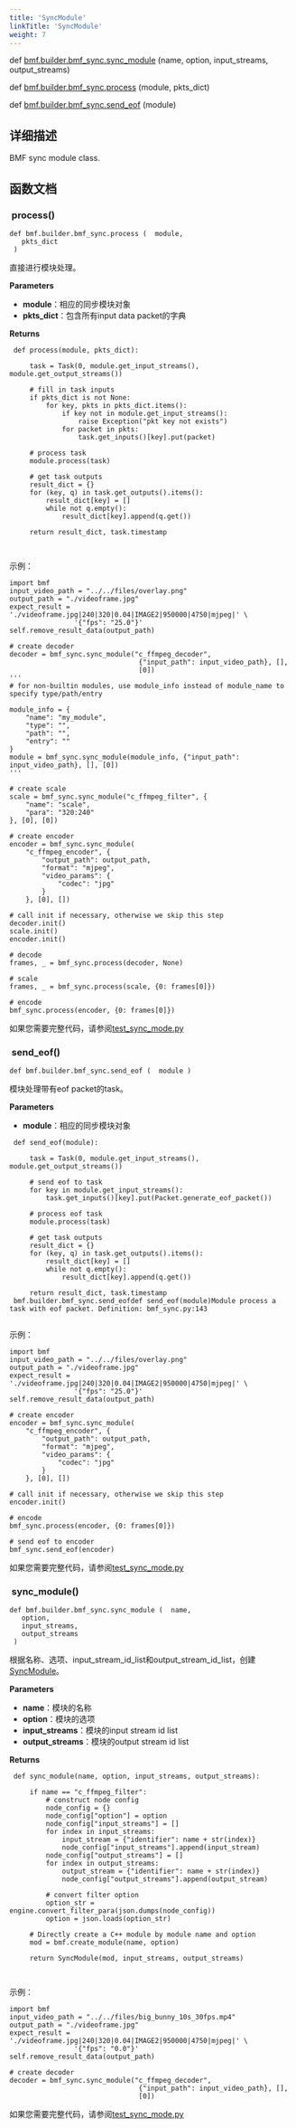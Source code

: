 ```yaml
---
title: 'SyncModule'
linkTitle: 'SyncModule'
weight: 7
---
```


[//]: <> (REF_MD: group__syncMd.html)


def   [bmf.builder.bmf_sync.sync_module](#sync_module) (name, option, input_streams, output_streams)
 
 
def   [bmf.builder.bmf_sync.process](#process) (module, pkts_dict)
 
 
def   [bmf.builder.bmf_sync.send_eof](#send_eof) (module)

 

## 详细描述

BMF sync module class.

## 函数文档


###  process()

```
def bmf.builder.bmf_sync.process (  module, 
   pkts_dict 
 )   
```
直接进行模块处理。

**Parameters**
 - **module**：相应的同步模块对象
 - **pkts_dict**：包含所有input data packet的字典



**Returns**




```
 def process(module, pkts_dict):
     
     task = Task(0, module.get_input_streams(), module.get_output_streams())
 
     # fill in task inputs
     if pkts_dict is not None:
         for key, pkts in pkts_dict.items():
             if key not in module.get_input_streams():
                 raise Exception("pkt key not exists")
             for packet in pkts:
                 task.get_inputs()[key].put(packet)
 
     # process task
     module.process(task)
 
     # get task outputs
     result_dict = {}
     for (key, q) in task.get_outputs().items():
         result_dict[key] = []
         while not q.empty():
             result_dict[key].append(q.get())
 
     return result_dict, task.timestamp
 
 

```
示例：

```
import bmf
input_video_path = "../../files/overlay.png"
output_path = "./videoframe.jpg"
expect_result = './videoframe.jpg|240|320|0.04|IMAGE2|950000|4750|mjpeg|' \
                '{"fps": "25.0"}'
self.remove_result_data(output_path)

# create decoder
decoder = bmf_sync.sync_module("c_ffmpeg_decoder",
                                {"input_path": input_video_path}, [],
                                [0])
'''
# for non-builtin modules, use module_info instead of module_name to specify type/path/entry

module_info = {
    "name": "my_module",
    "type": "",
    "path": "",
    "entry": ""
}
module = bmf_sync.sync_module(module_info, {"input_path": input_video_path}, [], [0])
'''

# create scale
scale = bmf_sync.sync_module("c_ffmpeg_filter", {
    "name": "scale",
    "para": "320:240"
}, [0], [0])

# create encoder
encoder = bmf_sync.sync_module(
    "c_ffmpeg_encoder", {
        "output_path": output_path,
        "format": "mjpeg",
        "video_params": {
            "codec": "jpg"
        }
    }, [0], [])

# call init if necessary, otherwise we skip this step
decoder.init()
scale.init()
encoder.init()

# decode
frames, _ = bmf_sync.process(decoder, None)

# scale
frames, _ = bmf_sync.process(scale, {0: frames[0]})

# encode
bmf_sync.process(encoder, {0: frames[0]})

```

如果您需要完整代码，请参阅[test_sync_mode.py](https://github.com/BabitMF/bmf/blob/master/bmf/test/sync_mode/test_sync_mode.py)


###  send_eof()

```
def bmf.builder.bmf_sync.send_eof (  module )  
```
模块处理带有eof packet的task。

**Parameters**
 - **module**：相应的同步模块对象




```
 def send_eof(module):
     
     task = Task(0, module.get_input_streams(), module.get_output_streams())
 
     # send eof to task
     for key in module.get_input_streams():
         task.get_inputs()[key].put(Packet.generate_eof_packet())
 
     # process eof task
     module.process(task)
 
     # get task outputs
     result_dict = {}
     for (key, q) in task.get_outputs().items():
         result_dict[key] = []
         while not q.empty():
             result_dict[key].append(q.get())
 
     return result_dict, task.timestamp
 bmf.builder.bmf_sync.send_eofdef send_eof(module)Module process a task with eof packet. Definition: bmf_sync.py:143


```

示例：

```
import bmf
input_video_path = "../../files/overlay.png"
output_path = "./videoframe.jpg"
expect_result = './videoframe.jpg|240|320|0.04|IMAGE2|950000|4750|mjpeg|' \
                '{"fps": "25.0"}'
self.remove_result_data(output_path)

# create encoder
encoder = bmf_sync.sync_module(
    "c_ffmpeg_encoder", {
        "output_path": output_path,
        "format": "mjpeg",
        "video_params": {
            "codec": "jpg"
        }
    }, [0], [])

# call init if necessary, otherwise we skip this step
encoder.init()

# encode
bmf_sync.process(encoder, {0: frames[0]})

# send eof to encoder
bmf_sync.send_eof(encoder)

```
如果您需要完整代码，请参阅[test_sync_mode.py](https://github.com/BabitMF/bmf/blob/master/bmf/test/sync_mode/test_sync_mode.py)

###  sync_module()

```
def bmf.builder.bmf_sync.sync_module (  name, 
   option, 
   input_streams, 
   output_streams 
 )   
```
根据名称、选项、input_stream_id_list和output_stream_id_list，创建 [SyncModule](https://babitmf.github.io/docs/bmf/api/api_in_python/syncmodule/)。

**Parameters**
 - **name**：模块的名称
 - **option**：模块的选项
 - **input_streams**：模块的input stream id list
 - **output_streams**：模块的output stream id list



**Returns**



```
 def sync_module(name, option, input_streams, output_streams):
     
     if name == "c_ffmpeg_filter":
         # construct node config
         node_config = {}
         node_config["option"] = option
         node_config["input_streams"] = []
         for index in input_streams:
             input_stream = {"identifier": name + str(index)}
             node_config["input_streams"].append(input_stream)
         node_config["output_streams"] = []
         for index in output_streams:
             output_stream = {"identifier": name + str(index)}
             node_config["output_streams"].append(output_stream)
 
         # convert filter option
         option_str = engine.convert_filter_para(json.dumps(node_config))
         option = json.loads(option_str)
 
     # Directly create a C++ module by module name and option
     mod = bmf.create_module(name, option)
 
     return SyncModule(mod, input_streams, output_streams)
 
 

```

示例：

```
import bmf
input_video_path = "../../files/big_bunny_10s_30fps.mp4"
output_path = "./videoframe.jpg"
expect_result = './videoframe.jpg|240|320|0.04|IMAGE2|950000|4750|mjpeg|' \
                '{"fps": "0.0"}'
self.remove_result_data(output_path)

# create decoder
decoder = bmf_sync.sync_module("c_ffmpeg_decoder",
                                {"input_path": input_video_path}, [],
                                [0])

```

如果您需要完整代码，请参阅[test_sync_mode.py](https://github.com/BabitMF/bmf/blob/master/bmf/test/sync_mode/test_sync_mode.py)
